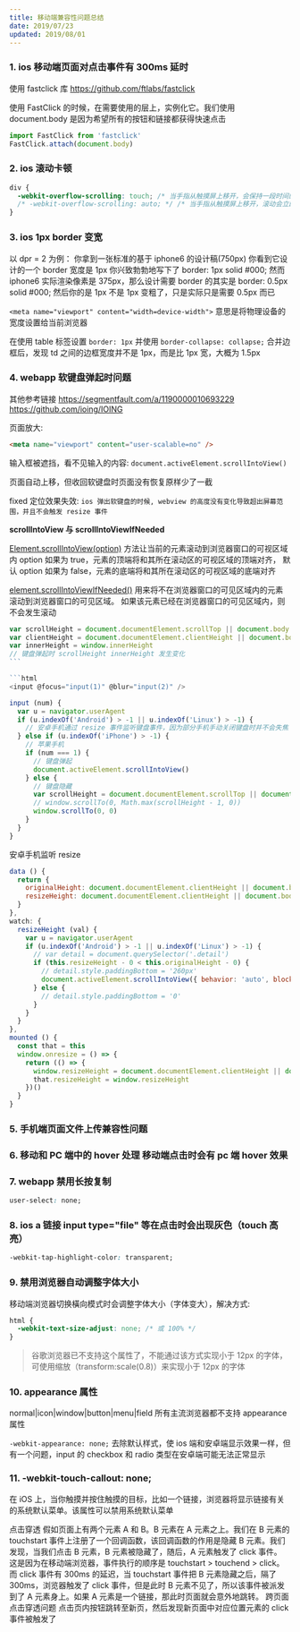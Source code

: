 ```yaml
---
title: 移动端兼容性问题总结
date: 2019/07/23
updated: 2019/08/01
---
```


### 1. ios 移动端页面对点击事件有 300ms 延时

使用 fastclick 库 https://github.com/ftlabs/fastclick

使用 FastClick 的时候，在需要使用的层上，实例化它。我们使用 document.body 是因为希望所有的按钮和链接都获得快速点击

```js
import FastClick from 'fastclick'
FastClick.attach(document.body)
```

### 2. ios 滚动卡顿

```css
div {
  -webkit-overflow-scrolling: touch; /* 当手指从触摸屏上移开，会保持一段时间的滚动 */
  /* -webkit-overflow-scrolling: auto; */ /* 当手指从触摸屏上移开，滚动会立即停止 */
}
```

### 3. ios 1px border 变宽

以 dpr = 2 为例：
你拿到一张标准的基于 iphone6 的设计稿(750px)
你看到它设计的一个 border 宽度是 1px
你兴致勃勃地写下了 border: 1px solid #000;
然而 iphone6 实际渲染像素是 375px，那么设计需要 border 的其实是 border: 0.5px solid #000;
然后你的是 1px
不是 1px 变粗了，只是实际只是需要 0.5px 而已

`<meta name="viewport" content="width=device-width">` 意思是将物理设备的宽度设置给当前浏览器

在使用 table 标签设置 `border: 1px` 并使用 `border-collapse: collapse;` 合并边框后，发现 td 之间的边框宽度并不是 1px，而是比 1px 宽，大概为 1.5px

### 4. webapp 软键盘弹起时问题

其他参考链接 https://segmentfault.com/a/1190000010693229
https://github.com/ioing/IOING

页面放大:

```html
<meta name="viewport" content="user-scalable=no" />
```

输入框被遮挡，看不见输入的内容: `document.activeElement.scrollIntoView()`

页面自动上移，但收回软键盘时页面没有恢复原样少了一截

fixed 定位效果失效: `ios 弹出软键盘的时候, webview 的高度没有变化导致超出屏幕范围，并且不会触发 resize 事件`

**scrollIntoView 与 scrollIntoViewIfNeeded**

[Element.scrollIntoView(option)](https://developer.mozilla.org/zh-CN/docs/Web/API/Element/scrollIntoView) 方法让当前的元素滚动到浏览器窗口的可视区域内
option 如果为 true，元素的顶端将和其所在滚动区的可视区域的顶端对齐， 默认
option 如果为 false，元素的底端将和其所在滚动区的可视区域的底端对齐

[element.scrollIntoViewIfNeeded()](https://developer.mozilla.org/zh-CN/docs/Web/API/Element/scrollIntoViewIfNeeded) 用来将不在浏览器窗口的可见区域内的元素滚动到浏览器窗口的可见区域。 如果该元素已经在浏览器窗口的可见区域内，则不会发生滚动

````js
var scrollHeight = document.documentElement.scrollTop || document.body.scrollTop || 0
var clientHeight = document.documentElement.clientHeight || document.body.clientHeight
var innerHeight = window.innerHeight
// 键盘弹起时 scrollHeight innerHeight 发生变化
```

```html
<input @focus="input(1)" @blur="input(2)" />
````

```js
input (num) {
  var u = navigator.userAgent
  if (u.indexOf('Android') > -1 || u.indexOf('Linux') > -1) {
    // 安卓手机通过 resize 事件监听键盘事件，因为部分手机手动关闭键盘时并不会失焦
  } else if (u.indexOf('iPhone') > -1) {
    // 苹果手机
    if (num === 1) {
      // 键盘弹起
      document.activeElement.scrollIntoView()
    } else {
      // 键盘隐藏
      var scrollHeight = document.documentElement.scrollTop || document.body.scrollTop || 0
      // window.scrollTo(0, Math.max(scrollHeight - 1, 0))
      window.scrollTo(0, 0)
    }
  }
}
```

安卓手机监听 resize

```js
data () {
  return {
    originalHeight: document.documentElement.clientHeight || document.body.clientHeight,
    resizeHeight: document.documentElement.clientHeight || document.body.clientHeight
  }
},
watch: {
  resizeHeight (val) {
    var u = navigator.userAgent
    if (u.indexOf('Android') > -1 || u.indexOf('Linux') > -1) {
      // var detail = document.querySelector('.detail')
      if (this.resizeHeight - 0 < this.originalHeight - 0) {
        // detail.style.paddingBottom = '260px'
        document.activeElement.scrollIntoView({ behavior: 'auto', block: 'start' })
      } else {
        // detail.style.paddingBottom = '0'
      }
    }
  }
},
mounted () {
  const that = this
  window.onresize = () => {
    return (() => {
      window.resizeHeight = document.documentElement.clientHeight || document.body.clientHeight
      that.resizeHeight = window.resizeHeight
    })()
  }
}
```

### 5. 手机端页面文件上传兼容性问题

### 6. 移动和 PC 端中的 hover 处理 移动端点击时会有 pc 端 hover 效果

### 7. webapp 禁用长按复制

```css
user-select: none;
```

### 8. ios a 链接 input type="file" 等在点击时会出现灰色（touch 高亮）

```css
-webkit-tap-highlight-color: transparent;
```

### 9. 禁用浏览器自动调整字体大小

移动端浏览器切换橫向模式时会调整字体大小（字体变大），解决方式:

```css
html {
  -webkit-text-size-adjust: none; /* 或 100% */
}
```

> 谷歌浏览器已不支持这个属性了，不能通过该方式实现小于 12px 的字体，可使用缩放（transform:scale(0.8)）来实现小于 12px 的字体

### 10. appearance 属性

normal|icon|window|button|menu|field
所有主流浏览器都不支持 appearance 属性

`-webkit-appearance: none;` 去除默认样式，使 ios 端和安卓端显示效果一样，但有一个问题，input 的 checkbox 和 radio 类型在安卓端可能无法正常显示

### 11. -webkit-touch-callout: none;

在 iOS 上，当你触摸并按住触摸的目标，比如一个链接，浏览器将显示链接有关的系统默认菜单。该属性可以禁用系统默认菜单

点击穿透
假如页面上有两个元素 A 和 B。B 元素在 A 元素之上。我们在 B 元素的 touchstart 事件上注册了一个回调函数，该回调函数的作用是隐藏 B 元素。我们发现，当我们点击 B 元素，B 元素被隐藏了，随后，A 元素触发了 click 事件。
这是因为在移动端浏览器，事件执行的顺序是 touchstart > touchend > click。而 click 事件有 300ms 的延迟，当 touchstart 事件把 B 元素隐藏之后，隔了 300ms，浏览器触发了 click 事件，但是此时 B 元素不见了，所以该事件被派发到了 A 元素身上。如果 A 元素是一个链接，那此时页面就会意外地跳转。
跨页面点击穿透问题 点击页内按钮跳转至新页，然后发现新页面中对应位置元素的 click 事件被触发了
